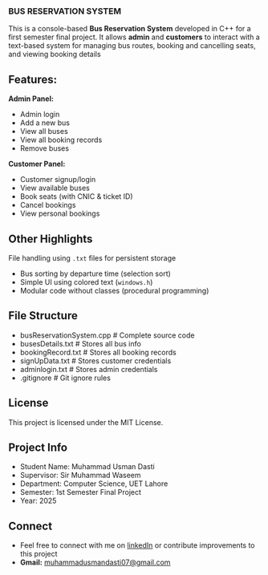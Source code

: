 ### BUS RESERVATION SYSTEM
This is a console-based **Bus Reservation System** developed in C++ for a first semester final project.
It allows **admin** and **customers** to interact with a text-based system for managing bus routes, booking and cancelling seats, and viewing booking details
## Features:
 **Admin Panel:**
- Admin login
- Add a new bus
- View all buses
- View all booking records
- Remove buses


**Customer Panel:**
- Customer signup/login
- View available buses
- Book seats (with CNIC & ticket ID)
- Cancel bookings
- View personal bookings
## Other Highlights
  File handling using `.txt` files for persistent storage
- Bus sorting by departure time (selection sort)
- Simple UI using colored text (`windows.h`)
- Modular code without classes (procedural programming)
## File Structure
  - busReservationSystem.cpp # Complete source code
  - busesDetails.txt # Stores all bus info
  - bookingRecord.txt # Stores all booking records
  - signUpData.txt # Stores customer credentials
  - adminlogin.txt # Stores admin credentials
  - .gitignore # Git ignore rules
  ## License
  This project is licensed under the MIT License.
  ## Project Info
  - Student Name: Muhammad Usman Dasti
  - Supervisor: Sir Muhammad Waseem
  - Department: Computer Science, UET Lahore
  - Semester: 1st Semester Final Project
  - Year: 2025
  ## Connect
- Feel free to connect with me on [linkedIn](https://www.linkedin.com/in/muhammad-usman-dasti-72058b322/) or contribute improvements to  this project
- **Gmail:** muhammadusmandasti07@gmail.com

